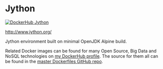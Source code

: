 # Jython

[![DockerHub Jython](https://img.shields.io/badge/DockerHub-buildscale%2Fjython-blue)](https://hub.docker.com/repository/docker/buildscale/jython)

http://www.jython.org/

Jython environment built on minimal OpenJDK Alpine build.

Related Docker images can be found for many Open Source, Big Data and NoSQL technologies on [my DockerHub profile](https://hub.docker.com/r/buildscale). The source for them all can be found in the [master Dockerfiles GitHub repo](https://github.com/BuildScale/Dockerfiles/).
